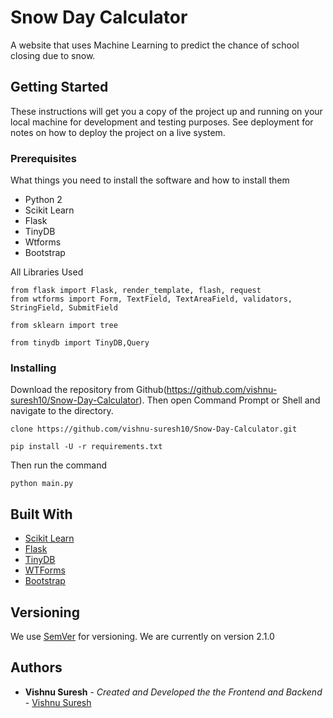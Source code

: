 # Snow Day Calculator

A website that uses Machine Learning to predict the chance of school closing due to snow.

## Getting Started

These instructions will get you a copy of the project up and running on your local machine for development and testing purposes. See deployment for notes on how to deploy the project on a live system.

### Prerequisites

What things you need to install the software and how to install them

* Python 2
* Scikit Learn
* Flask
* TinyDB
* Wtforms
* Bootstrap

All Libraries Used

```
from flask import Flask, render_template, flash, request
from wtforms import Form, TextField, TextAreaField, validators, StringField, SubmitField

from sklearn import tree

from tinydb import TinyDB,Query
```

### Installing

Download the repository from Github(https://github.com/vishnu-suresh10/Snow-Day-Calculator). Then open Command Prompt or Shell and navigate to the directory.

```
clone https://github.com/vishnu-suresh10/Snow-Day-Calculator.git

pip install -U -r requirements.txt 
```

Then run the command
```
python main.py
```

## Built With

* [Scikit Learn](http://scikit-learn.org/stable/)
* [Flask](http://flask.pocoo.org/)
* [TinyDB](https://tinydb.readthedocs.io/en/latest/)
* [WTForms](https://wtforms.readthedocs.io/en/stable/)
* [Bootstrap](https://getbootstrap.com/)

## Versioning

We use [SemVer](http://semver.org/) for versioning. We are currently on version 2.1.0

## Authors

* **Vishnu Suresh** - *Created and Developed the the Frontend and Backend* - [Vishnu Suresh](https://vishnu-suresh10.github.io)

